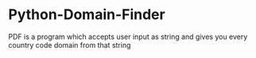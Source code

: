 # Python-Domain-Finder


PDF is a program which accepts user input as string and gives you every country code domain from that string
